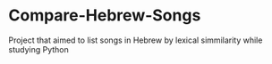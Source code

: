 # Compare-Hebrew-Songs
Project that aimed to list songs in Hebrew by lexical simmilarity while studying Python
